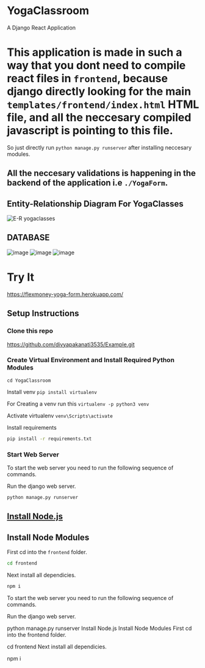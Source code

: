 # YogaClassroom

A Django React Application 
# This application is made in such a way that you dont need to compile react files in `frontend`, because django directly looking for the main `templates/frontend/index.html` HTML file, and all the neccesary compiled javascript is pointing to this file.
So just directly run `python manage.py runserver` after installing neccesary modules.

## All the neccesary validations is happening in the backend of the application i.e `./YogaForm`.

## Entity-Relationship Diagram For YogaClasses

![E-R yogaclasses](https://github.com/divyapakanati3535/Example/assets/124708902/ab9ba60c-91cf-419c-9205-97bf743d155e)
## DATABASE

![image](https://github.com/divyapakanati3535/Example/assets/124708902/903e19b3-9f96-45aa-a74b-fb8f17f4ea4f)
![image](https://github.com/divyapakanati3535/Example/assets/124708902/91adfad3-15a3-4cb8-b276-d17e9b32123b)
![image](https://github.com/divyapakanati3535/Example/assets/124708902/5e41369a-9233-488c-8314-a8fdd6986f3c)

# Try It

https://flexmoney-yoga-form.herokuapp.com/
## Setup Instructions

### Clone this repo

https://github.com/divyapakanati3535/Example.git


### Create Virtual Environment and Install Required Python Modules
`cd YogaClassroom`

Install venv
`pip install virtualenv`

For Creating a venv run this 
`virtualenv -p python3 venv`

Activate virtualenv 
`venv\Scripts\activate`

Install requirements
```bash
pip install -r requirements.txt
```
### Start Web Server

To start the web server you need to run the following sequence of commands.

Run the django web server.
```bash
python manage.py runserver
```

## [Install Node.js](https://nodejs.org/en/)

## Install Node Modules

First cd into the ```frontend``` folder.
```bash
cd frontend
```
Next install all dependicies.
```bash
npm i
```

To start the web server you need to run the following sequence of commands.

Run the django web server.

python manage.py runserver
Install Node.js
Install Node Modules
First cd into the frontend folder.

cd frontend
Next install all dependicies.

npm i


